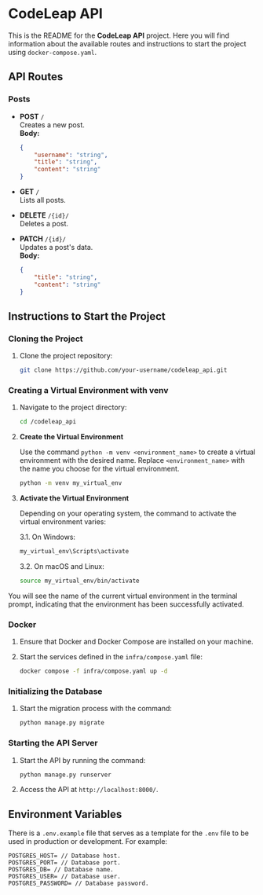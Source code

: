 # CodeLeap API

This is the README for the **CodeLeap API** project. Here you will find information about the available routes and instructions to start the project using `docker-compose.yaml`.

## API Routes

### **Posts**

- **POST** `/`  
    Creates a new post.  
    **Body:**  

    ```json
    {
        "username": "string",
        "title": "string",
        "content": "string"
    }
    ```

- **GET** `/`  
    Lists all posts.

- **DELETE** `/{id}/`  
    Deletes a post.

- **PATCH** `/{id}/`  
    Updates a post's data.  
    **Body:**  

    ```json
    {
        "title": "string",
        "content": "string"
    }
    ```

## Instructions to Start the Project

### Cloning the Project

1. Clone the project repository:

    ```bash
    git clone https://github.com/your-username/codeleap_api.git
    ```

### Creating a Virtual Environment with venv

1. Navigate to the project directory:

     ```bash
     cd /codeleap_api
     ```

2. **Create the Virtual Environment**

     Use the command `python -m venv <environment_name>` to create a virtual environment with the desired name. Replace `<environment_name>` with the name you choose for the virtual environment.

    ```bash
    python -m venv my_virtual_env
    ```

3. **Activate the Virtual Environment**

    Depending on your operating system, the command to activate the virtual environment varies:

    3.1. On Windows:

    ```bash
    my_virtual_env\Scripts\activate
    ```

    3.2. On macOS and Linux:

    ```bash
    source my_virtual_env/bin/activate
    ```

You will see the name of the current virtual environment in the terminal prompt, indicating that the environment has been successfully activated.

### Docker

1. Ensure that Docker and Docker Compose are installed on your machine.

2. Start the services defined in the `infra/compose.yaml` file:

     ```bash
     docker compose -f infra/compose.yaml up -d
     ```

### Initializing the Database

1. Start the migration process with the command:

    ```bash
    python manage.py migrate
    ```

### Starting the API Server

1. Start the API by running the command:

    ```bash
    python manage.py runserver
    ```

2. Access the API at `http://localhost:8000/`.

## Environment Variables

There is a `.env.example` file that serves as a template for the `.env` file to be used in production or development. For example:

```env
POSTGRES_HOST= // Database host.
POSTGRES_PORT= // Database port.
POSTGRES_DB= // Database name.
POSTGRES_USER= // Database user.
POSTGRES_PASSWORD= // Database password.
```
